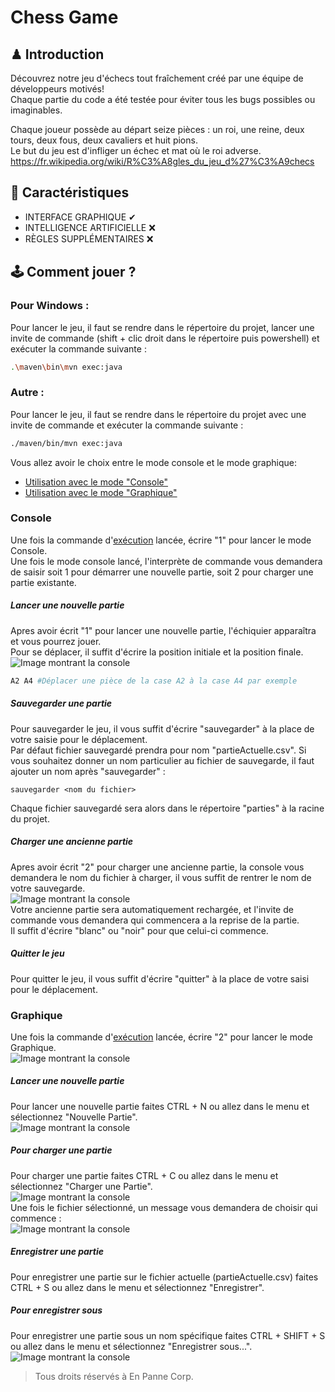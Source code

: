 # Chess Game

## ♟ Introduction

Découvrez notre jeu d'échecs tout fraîchement créé par une équipe de développeurs motivés!  
Chaque partie du code a été testée pour éviter tous les bugs possibles ou imaginables.

Chaque joueur possède au départ seize pièces : un roi, une reine, deux tours, deux fous, deux cavaliers et huit pions.  
Le but du jeu est d'infliger un échec et mat où le roi adverse.
https://fr.wikipedia.org/wiki/R%C3%A8gles_du_jeu_d%27%C3%A9checs

## 🔨 Caractéristiques

- INTERFACE GRAPHIQUE ✔
- INTELLIGENCE ARTIFICIELLE ❌
- RÈGLES SUPPLÉMENTAIRES ❌

## 🕹 Comment jouer ?

### Pour Windows :
Pour lancer le jeu, il faut se rendre dans le répertoire du projet, lancer une invite de commande (shift + clic droit dans le répertoire puis powershell) et exécuter la commande suivante :
```bash
.\maven\bin\mvn exec:java
```

### Autre :
Pour lancer le jeu, il faut se rendre dans le répertoire du projet avec une invite de commande et exécuter la commande suivante :
```bash
./maven/bin/mvn exec:java
```

Vous allez avoir le choix entre le mode console et le mode graphique:

* [Utilisation avec le mode "Console"](#console)
* [Utilisation avec le mode "Graphique"](#graphique)

### Console

Une fois la commande d'[exécution](#-comment-jouer) lancée, écrire "1" pour lancer le mode Console.  
Une fois le mode console lancé, l'interprète de commande vous demandera de saisir soit 1 pour démarrer une nouvelle partie, soit 2 pour charger une partie existante.  

##### Lancer une nouvelle partie
Apres avoir écrit "1" pour lancer une nouvelle partie, l'échiquier apparaîtra et vous pourrez jouer.  
Pour se déplacer, il suffit d'écrire la position initiale et la position finale.
![Image montrant la console](https://cdn.discordapp.com/attachments/685203840282394720/716938571574935562/unknown.png "Image montrant la console")
```bash
A2 A4 #Déplacer une pièce de la case A2 à la case A4 par exemple
```

##### Sauvegarder une partie
Pour sauvegarder le jeu, il vous suffit d'écrire "sauvegarder" à la place de votre saisie pour le déplacement.  
Par défaut fichier sauvegardé prendra pour nom "partieActuelle.csv".
Si vous souhaitez donner un nom particulier au fichier de sauvegarde, il faut ajouter un nom après "sauvegarder" :
```
sauvegarder <nom du fichier>
```
Chaque fichier sauvegardé sera alors dans le répertoire "parties" à la racine du projet.

##### Charger une ancienne partie
Apres avoir écrit "2" pour charger une ancienne partie, la console vous demandera le nom du fichier à charger, il vous suffit de rentrer le nom de votre sauvegarde.  
![Image montrant la console](https://media.discordapp.net/attachments/685203840282394720/716940136096727040/unknown.png "Image graphique")  
Votre ancienne partie sera automatiquement rechargée, et l'invite de commande vous demandera qui commencera a la reprise de la partie.  
Il suffit d'écrire "blanc" ou "noir" pour que celui-ci commence.

##### Quitter le jeu
Pour quitter le jeu, il vous suffit d'écrire "quitter" à la place de votre saisi pour le déplacement.

### Graphique
Une fois la commande d'[exécution](#-comment-jouer) lancée, écrire "2" pour lancer le mode Graphique.  
![Image montrant la console](https://cdn.discordapp.com/attachments/685203840282394720/716944254391418981/unknown.png "Image graphique")  

##### Lancer une nouvelle partie
Pour lancer une nouvelle partie faites CTRL + N ou allez dans le menu et sélectionnez "Nouvelle Partie".  
![Image montrant la console](https://cdn.discordapp.com/attachments/685203840282394720/716944581106729020/unknown.png "Image graphique")    

##### Pour charger une partie
Pour charger une partie faites CTRL + C ou allez dans le menu et sélectionnez "Charger une Partie".  
![Image montrant la console](https://cdn.discordapp.com/attachments/685203840282394720/716946833150050325/unknown.png "Image graphique")    
Une fois le fichier sélectionné, un message vous demandera de choisir qui commence :  
![Image montrant la console](https://cdn.discordapp.com/attachments/685203840282394720/716947184242786364/unknown.png "Image graphique")    

##### Enregistrer une partie
Pour enregistrer une partie sur le fichier actuelle (partieActuelle.csv) faites CTRL + S ou allez dans le menu et sélectionnez "Enregistrer".  

##### Pour enregistrer sous
Pour enregistrer une partie sous un nom spécifique faites CTRL + SHIFT + S ou allez dans le menu et sélectionnez "Enregistrer sous...".  
![Image montrant la console](https://cdn.discordapp.com/attachments/685203840282394720/716948895120359465/unknown.png "Image graphique")    



> Tous droits réservés à En Panne Corp.